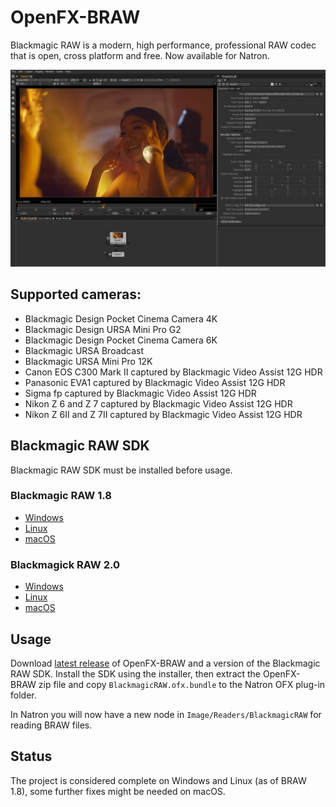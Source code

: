 # OpenFX-BRAW

Blackmagic RAW is a modern, high performance, professional RAW codec that is open, cross platform and free. Now available for Natron.

![Screenshot](screenshot.png)

## Supported cameras:

 * Blackmagic Design Pocket Cinema Camera 4K
 * Blackmagic Design URSA Mini Pro G2
 * Blackmagic Design Pocket Cinema Camera 6K
 * Blackmagic URSA Broadcast
 * Blackmagic URSA Mini Pro 12K
 * Canon EOS C300 Mark II captured by Blackmagic Video Assist 12G HDR
 * Panasonic EVA1 captured by Blackmagic Video Assist 12G HDR
 * Sigma fp captured by Blackmagic Video Assist 12G HDR
 * Nikon Z 6 and Z 7 captured by Blackmagic Video Assist 12G HDR
 * Nikon Z 6II and Z 7II captured by Blackmagic Video Assist 12G HDR

## Blackmagic RAW SDK

Blackmagic RAW SDK must be installed before usage.

### Blackmagic RAW 1.8

 * [Windows](https://www.blackmagicdesign.com/no/support/download/50dc232a8f8b45619ecf0d9a40f92c8d/Windows)
 * [Linux](https://www.blackmagicdesign.com/no/support/download/50dc232a8f8b45619ecf0d9a40f92c8d/Linux)
 * [macOS](https://www.blackmagicdesign.com/no/support/download/50dc232a8f8b45619ecf0d9a40f92c8d/Mac%20OS%20X)

### Blackmagick RAW 2.0

 * [Windows](https://www.blackmagicdesign.com/no/support/download/6307842705f14a5dbb99daa90212c4ba/Windows)
 * [Linux](https://www.blackmagicdesign.com/no/support/download/6307842705f14a5dbb99daa90212c4ba/Linux)
 * [macOS](https://www.blackmagicdesign.com/no/support/download/6307842705f14a5dbb99daa90212c4ba/Mac%20OS%20X)


## Usage

Download [latest release](https://github.com/rodlie/openfx-braw/releases) of OpenFX-BRAW and a version of the Blackmagic RAW SDK. Install the SDK using the installer, then extract the OpenFX-BRAW zip file and copy ``BlackmagicRAW.ofx.bundle`` to the Natron OFX plug-in folder.

In Natron you will now have a new node in ``Image/Readers/BlackmagicRAW`` for reading BRAW files.

## Status

The project is considered complete on Windows and Linux (as of BRAW 1.8), some further fixes might be needed on macOS.
